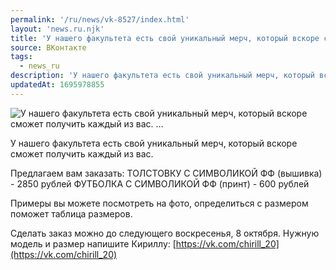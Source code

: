 ```yaml
---
permalink: '/ru/news/vk-8527/index.html'
layout: 'news.ru.njk'
title: 'У нашего факультета есть свой уникальный мерч, который вскоре сможет получить каждый из вас.   …'
source: ВКонтакте
tags:
  - news_ru
description: 'У нашего факультета есть свой уникальный мерч, который вскоре сможет получить каждый из вас.   …'
updatedAt: 1695978855
---
```

![У нашего факультета есть свой уникальный мерч, который вскоре сможет получить каждый из вас.   …](https://sun1-18.userapi.com/impg/PNOq3_oF8ifbnbMBAAylMP67o4JAf9NdkKs42w/W_tg5mGSHpc.jpg?size=807x403&quality=96&sign=8411a9bfc0bb05a585152c24184537d8&c_uniq_tag=SfrDSLi2H27Vg31XN4xIUfSKgIfBdzLJ-_ngSmZEwqQ&type=album)

У нашего факультета есть свой уникальный мерч, который вскоре сможет получить каждый из вас.

Предлагаем вам заказать:
ТОЛСТОВКУ С СИМВОЛИКОЙ ФФ (вышивка) - 2850 рублей
ФУТБОЛКА С СИМВОЛИКОЙ ФФ (принт) - 600 рублей

Примеры вы можете посмотреть на фото, определиться с размером поможет таблица размеров.

Сделать заказ можно до следующего воскресенья, 8 октября. Нужную модель и размер напишите Кириллу: [https://vk.com/chirill_20](https://vk.com/chirill_20)
